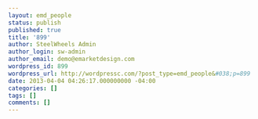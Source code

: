 ```yaml
---
layout: emd_people
status: publish
published: true
title: '899'
author: SteelWheels Admin
author_login: sw-admin
author_email: demo@emarketdesign.com
wordpress_id: 899
wordpress_url: http://wordpressc.com/?post_type=emd_people&#038;p=899
date: 2013-04-04 04:26:17.000000000 -04:00
categories: []
tags: []
comments: []
---
```


